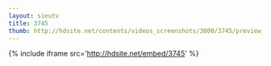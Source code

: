 ```yaml
---
layout: sieutv
title: 3745
thumb: http://hdsite.net/contents/videos_screenshots/3000/3745/preview_360p.mp4.jpg
---
```

{% include iframe src='http://hdsite.net/embed/3745' %}
 
